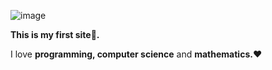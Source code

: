 ![image](https://user-images.githubusercontent.com/112770922/188299533-e5abc17f-4b55-4833-86aa-95fa7b3b43f7.png)

<strong>This is my first site🙂.</strong> 

I love <b>programming, computer science</b> and <b>mathematics.</b>❤️
